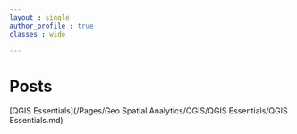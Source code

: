```yaml
---
layout : single
author_profile : true
classes : wide

---
```

# Posts  
[QGIS Essentials](/Pages/Geo Spatial Analytics/QGIS/QGIS Essentials/QGIS Essentials.md) 